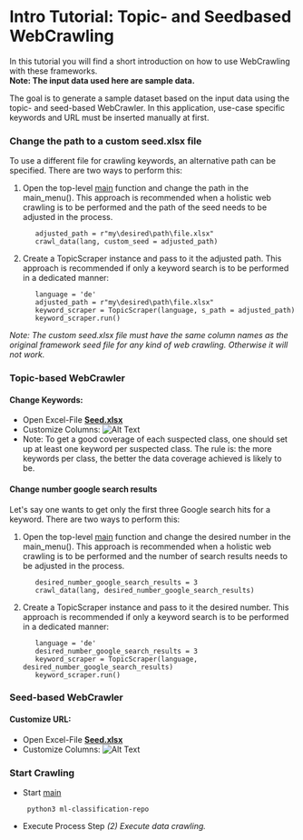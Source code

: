 # Intro Tutorial: Topic- and Seedbased WebCrawling

In this tutorial you will find a short introduction on how to use WebCrawling with these frameworks.  
**Note: The input data used here are sample data.**

The goal is to generate a sample dataset based on the input data using the topic- and seed-based WebCrawler.
In this application, use-case specific keywords and URL must be inserted manually at first.

### Change the path to a custom seed.xlsx file
To use a different file for crawling keywords, an alternative path can be specified. There are two ways to perform this:  
1. Open the top-level [main](https://github.com/LGHDM/ml-classification-repo/blob/main/__main__.py) function and change the path in the main_menu(). This approach is recommended when a holistic web crawling is to be performed and the path of the seed needs to be adjusted in the process.
   ```Python3
      adjusted_path = r"my\desired\path\file.xlsx"
      crawl_data(lang, custom_seed = adjusted_path)
   ```
2. Create a TopicScraper instance and pass to it the adjusted path. This approach is recommended if only a keyword search is to be performed in a dedicated manner: 
   ```Python3
      language = 'de'
      adjusted_path = r"my\desired\path\file.xlsx"
      keyword_scraper = TopicScraper(language, s_path = adjusted_path)
      keyword_scraper.run()
   ```
*Note: The custom seed.xlsx file must have the same column names as the original framework seed file for any kind of web crawling. Otherwise it will not work.*

### Topic-based WebCrawler
#### Change Keywords:
   * Open Excel-File [**Seed.xlsx**](https://github.com/LGHDM/ml-classification-repo/blob/main/files/Seed.xlsx)
   * Customize Columns:
![Alt Text](https://github.com/LGHDM/ml-classification-repo/blob/main/doc/meta/Topic_Excel.gif)
   * Note: To get a good coverage of each suspected class, one should set up at least one keyword per suspected class. The rule is: the more keywords per class, the better the data coverage achieved is likely to be.

#### Change number google search results
Let's say one wants to get only the first three Google search hits for a keyword. There are two ways to perform this:
1. Open the top-level [main](https://github.com/LGHDM/ml-classification-repo/blob/main/__main__.py) function and change the desired number in the main_menu(). This approach is recommended when a holistic web crawling is to be performed and the number of search results needs to be adjusted in the process.
   ```Python3
      desired_number_google_search_results = 3
      crawl_data(lang, desired_number_google_search_results)
   ```
2. Create a TopicScraper instance and pass to it the desired number. This approach is recommended if only a keyword search is to be performed in a dedicated manner: 
   ```Python3
      language = 'de'
      desired_number_google_search_results = 3
      keyword_scraper = TopicScraper(language, desired_number_google_search_results)
      keyword_scraper.run()
   ```
   
### Seed-based WebCrawler
#### Customize URL:
   * Open Excel-File [**Seed.xlsx**](https://github.com/LGHDM/ml-classification-repo/blob/main/files/Seed.xlsx)
   * Customize Columns:
![Alt Text](https://github.com/LGHDM/ml-classification-repo/blob/main/doc/meta/Seed_Excel.gif)

### Start Crawling
* Start [main](https://github.com/LGHDM/ml-classification-repo/blob/main/__main__.py)
  ```console
   python3 ml-classification-repo
  ```
* Execute Process Step *(2) Execute data crawling.*